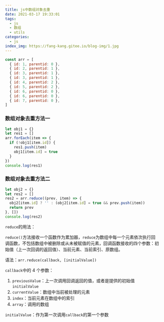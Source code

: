 ```yaml
---
title: js中数组对象去重
date: 2021-03-17 19:33:01
tags:
  - js
  - 数组
  - utils
categories:
  - js
index_img: https://fang-kang.gitee.io/blog-img/1.jpg
---
```


```js
const arr = [
  { id: 1, parentid: 0 },
  { id: 2, parentid: 1 },
  { id: 3, parentid: 1 },
  { id: 3, parentid: 1 },
  { id: 4, parentid: 2 },
  { id: 5, parentid: 2 },
  { id: 6, parentid: 0 },
  { id: 6, parentid: 0 },
  { id: 7, parentid: 0 },
]
```

### 数组对象去重方法一

```js
let obj1 = {}
let res1 = []
arr.forEach(item => {
  if (!obj1[item.id]) {
    res1.push(item)
    obj1[item.id] = true
  }
})
console.log(res1)
```

### 数组对象去重方法二

```js
let obj2 = {}
let res2 = []
res2 = arr.reduce((prev, item) => {
  obj2[item.id] ? '' : (obj2[item.id] = true && prev.push(item))
  return prev
}, [])
console.log(res2)
```

`reduce`的用法：

`reduce()`方法接收一个函数作为累加器，`reduce`为数组中每一个元素依次执行回调函数，不包括数组中被删除或从未被赋值的元素，回调函数接收的四个参数：初始值（上一次回调的返回值）、当前元素、当前索引、原数组。

语法：`arr.reduce(callback, [initialValue])`

`callback`中的 4 个参数：

1. `previousValue`：上一次调用回调返回的值，或者是提供的初始值`initialValue`
2. `currentValue`：数组中当前被处理的元素
3. `index`：当前元素在数组中的索引
4. `array`：调用的数组

`initialValue`：作为第一次调用`callback`的第一个参数
